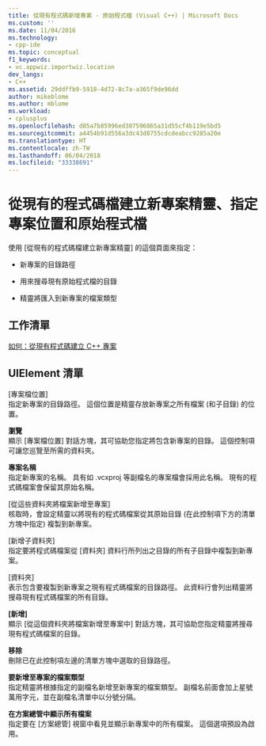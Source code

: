 ```yaml
---
title: 從現有程式碼新增專案 - 原始程式檔 (Visual C++) | Microsoft Docs
ms.custom: ''
ms.date: 11/04/2016
ms.technology:
- cpp-ide
ms.topic: conceptual
f1_keywords:
- vc.appwiz.importwiz.location
dev_langs:
- C++
ms.assetid: 29ddffb9-5918-4d72-8c7a-a365f9de96dd
author: mikeblome
ms.author: mblome
ms.workload:
- cplusplus
ms.openlocfilehash: d85a7b85996ed307596865a31d55cf4b119e5bd5
ms.sourcegitcommit: a4454b91d556a3dc43d8755cdcdeabcc9285a20e
ms.translationtype: HT
ms.contentlocale: zh-TW
ms.lasthandoff: 06/04/2018
ms.locfileid: "33338691"
---
```

# <a name="specify-project-location-and-source-files-create-new-project-from-existing-code-files-wizard"></a>從現有的程式碼檔建立新專案精靈、指定專案位置和原始程式檔
使用 [從現有的程式碼檔建立新專案精靈] 的這個頁面來指定：  
  
-   新專案的目錄路徑  
  
-   用來搜尋現有原始程式檔的目錄  
  
-   精靈將匯入到新專案的檔案類型  
  
## <a name="task-list"></a>工作清單  
 [如何：從現有程式碼建立 C++ 專案](../ide/how-to-create-a-cpp-project-from-existing-code.md)  
  
## <a name="uielement-list"></a>UIElement 清單  
 [專案檔位置]  
 指定新專案的目錄路徑。 這個位置是精靈存放新專案之所有檔案 (和子目錄) 的位置。  
  
 **瀏覽**  
 顯示 [專案檔位置] 對話方塊，其可協助您指定將包含新專案的目錄。 這個控制項可讓您巡覽至所需的資料夾。  
  
 **專案名稱**  
 指定新專案的名稱。 具有如 .vcxproj 等副檔名的專案檔會採用此名稱。 現有的程式碼檔案會保留其原始名稱。  
  
 [從這些資料夾將檔案新增至專案]  
 核取時，會設定精靈以將現有的程式碼檔案從其原始目錄 (在此控制項下方的清單方塊中指定) 複製到新專案。  
  
 [新增子資料夾]  
 指定要將程式碼檔案從 [資料夾] 資料行所列出之目錄的所有子目錄中複製到新專案。  
  
 [資料夾]  
 表示包含要複製到新專案之現有程式碼檔案的目錄路徑。 此資料行會列出精靈將搜尋現有程式碼檔案的所有目錄。  
  
 **[新增]**  
 顯示 [從這個資料夾將檔案新增至專案中] 對話方塊，其可協助您指定精靈將搜尋現有程式碼檔案的目錄。  
  
 **移除**  
 刪除已在此控制項左邊的清單方塊中選取的目錄路徑。  
  
 **要新增至專案的檔案類型**  
 指定精靈將根據指定的副檔名新增至新專案的檔案類型。 副檔名前面會加上星號萬用字元，並在副檔名清單中以分號分隔。  
  
 **在方案總管中顯示所有檔案**  
 指定要在 [方案總管] 視窗中看見並顯示新專案中的所有檔案。 這個選項預設為啟用。